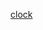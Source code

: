 [clock](https://github.com/creativeCodingART2210Fall2019Section2/Purvis_Liza__ART2210_Fall2019/edit/master/Exercises(real)/clock%20exercise/092519.html)
